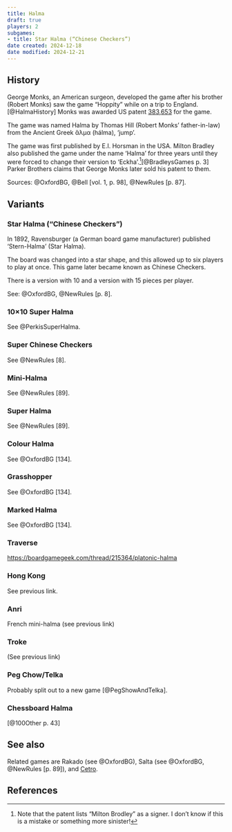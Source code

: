 ```yaml
---
title: Halma
draft: true
players: 2
subgames:
- title: Star Halma (“Chinese Checkers”)
date created: 2024-12-18
date modified: 2024-12-21
---
```


## History

George Monks, an American surgeon, developed the game after his brother (Robert Monks) saw the game “Hoppity” while on a trip to England.[@HalmaHistory] Monks was awarded US patent [383,653](https://patents.google.com/patent/US383653A) for the game.

The game was named Halma by Thomas Hill (Robert Monks’ father-in-law) from the Ancient Greek <span lang="grc">ἅλμα</span> (<span lang="grc-Latn">hálma</span>), ‘jump’.

The game was first published by E.I. Horsman in the USA. Milton Bradley also published the game under the name ‘Halma’ for three years until they were forced to change their version to ‘Eckha’.[^brodley][@BradleysGames p. 3] Parker Brothers claims that George Monks later sold his patent to them.

[^brodley]: Note that the patent lists “Milton Brodley” as a signer. I don’t know if this is a mistake or something more sinister!

Sources: @OxfordBG, @Bell [vol. 1, p. 98], @NewRules [p. 87].

## Variants

### Star Halma (“Chinese Checkers”)

In 1892, Ravensburger (a German board game manufacturer) published ‘<span lang="de" class="noun">Stern-Halma</span>’ (Star Halma).

The board was changed into a star shape, and this allowed up to six players to play at once. This game later became known as Chinese Checkers.

There is a version with 10 and a version with 15 pieces per player.

See: @OxfordBG, @NewRules [p. 8].

### 10&times;10 Super Halma

See @PerkisSuperHalma.

### Super Chinese Checkers

See @NewRules [8].

### Mini-Halma

See @NewRules [89].

### Super Halma

See @NewRules [89].

### Colour Halma

See @OxfordBG [134].

### Grasshopper

See @OxfordBG [134].

### Marked Halma

See @OxfordBG [134].

### Traverse

https://boardgamegeek.com/thread/215364/platonic-halma


### Hong Kong

See previous link.

### Anri

French mini-halma (see previous link)

### Troke

(See previous link)

### Peg Chow/Telka

Probably split out to a new game [@PegShowAndTelka].

### Chessboard Halma

[@100Other p. 43]

## See also

Related games are Rakado (see @OxfordBG), Salta (see @OxfordBG, @NewRules [p. 89]), and [Cetro](games/cetro/cetro.md).

## References

